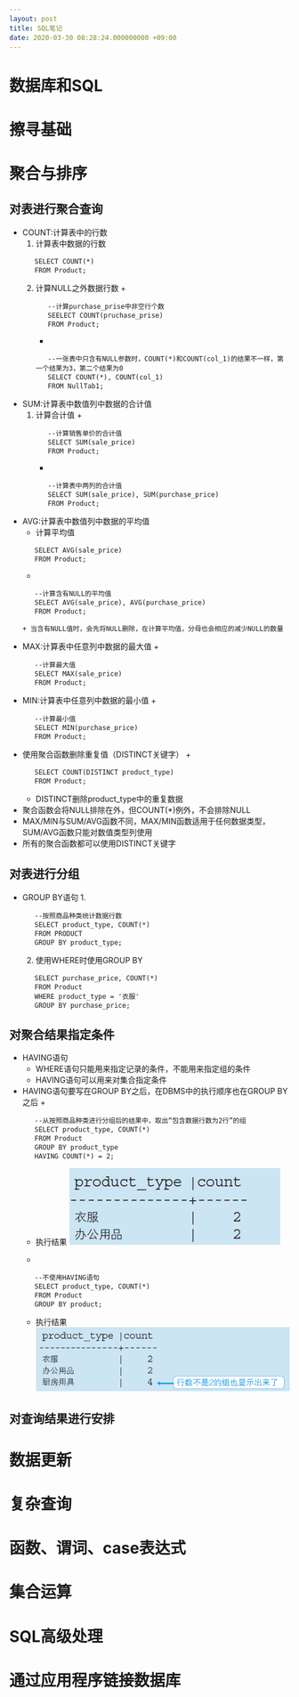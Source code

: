 ```yaml
---
layout: post
title: SQL笔记
date: 2020-03-30 08:28:24.000000000 +09:00
---
```


# 数据库和SQL

# 擦寻基础

# 聚合与排序

## 对表进行聚合查询
   + COUNT:计算表中的行数
      1. 计算表中数据的行数
      ```
         SELECT COUNT(*)
         FROM Product;
      ```
      2. 计算NULL之外数据行数
         + 
         ```
            --计算purchase_prise中非空行个数
            SEELECT COUNT(pruchase_prise)
            FROM Product;
         ```
         + 
         ```
            --一张表中只含有NULL参数时，COUNT(*)和COUNT(col_1)的结果不一样，第一个结果为3，第二个结果为0
            SELECT COUNT(*), COUNT(col_1)
            FROM NullTab1;
         ```
   + SUM:计算表中数值列中数据的合计值
      1. 计算合计值
         + 
         ```
            --计算销售单价的合计值
            SELECT SUM(sale_price)
            FROM Product;
         ```
         + 
         ```
            --计算表中两列的合计值
            SELECT SUM(sale_price), SUM(purchase_price)
            FROM Product;
         ```
   + AVG:计算表中数值列中数据的平均值
      + 计算平均值
      ```
         SELECT AVG(sale_price)
         FROM Product;
      ```
      + 
      ```
         --计算含有NULL的平均值
         SELECT AVG(sale_price), AVG(purchase_price)
         FROM Product;
      ```
         + 当含有NULL值时，会先将NULL删除，在计算平均值，分母也会相应的减少NULL的数量
   + MAX:计算表中任意列中数据的最大值
      + 
      ```
         --计算最大值
         SELECT MAX(sale_price)
         FROM Product;
      ```
   + MIN:计算表中任意列中数据的最小值
      + 
      ```
         --计算最小值
         SELECT MIN(purchase_price)
         FROM Product;
      ```
   + 使用聚合函数删除重复值（DISTINCT关键字）
      + 
      ```
         SELECT COUNT(DISTINCT product_type)
         FROM Product;
      ```
      + DISTINCT删除product_type中的重复数据
   + 聚合函数会将NULL排除在外，但COUNT(*)例外，不会排除NULL
   + MAX/MIN与SUM/AVG函数不同，MAX/MIN函数适用于任何数据类型，SUM/AVG函数只能对数值类型列使用
   + 所有的聚合函数都可以使用DISTINCT关键字

## 对表进行分组
   + GROUP BY语句
      1. 
      ```
         --按照商品种类统计数据行数
         SELECT product_type, COUNT(*)
         FROM PRODUCT
         GROUP BY product_type;
      ```
      2. 使用WHERE时使用GROUP BY
      ```
         SELECT purchase_price, COUNT(*)
         FROM Product
         WHERE product_type = '衣服'
         GROUP BY purchase_price;
      ```

## 对聚合结果指定条件
   + HAVING语句
      + WHERE语句只能用来指定记录的条件，不能用来指定组的条件
      + HAVING语句可以用来对集合指定条件
   + HAVING语句要写在GROUP BY之后，在DBMS中的执行顺序也在GROUP BY之后
      + 
      ```
         --从按照商品种类进行分组后的结果中，取出“包含数据行数为2行”的组
         SELECT product_type, COUNT(*)
         FROM Product
         GROUP BY product_type
         HAVING COUNT(*) = 2;
      ```
      + 执行结果
      ![avatar](/assets/images/使用HAVING.png)

      + 
      ```
         --不使用HAVING语句
         SELECT product_type, COUNT(*)
         FROM Product
         GROUP BY product;
      ```
      + 执行结果
      ![avatar](/assets/images/不使用HAVING.png)

## 对查询结果进行安排

# 数据更新

# 复杂查询

# 函数、谓词、case表达式

# 集合运算

# SQL高级处理

# 通过应用程序链接数据库

# 